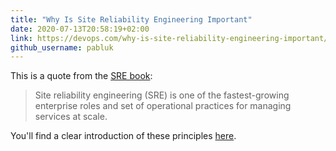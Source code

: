 ```yaml
---
title: "Why Is Site Reliability Engineering Important"
date: 2020-07-13T20:58:19+02:00
link: https://devops.com/why-is-site-reliability-engineering-important/
github_username: pabluk
---
```


This is a quote from the [SRE book](https://landing.google.com/sre/sre-book/toc/index.html):

> Site reliability engineering (SRE) is one of the fastest-growing enterprise roles and set of operational practices for managing services at scale.

You'll find a clear introduction of these principles [here](https://landing.google.com/sre/sre-book/chapters/introduction).
